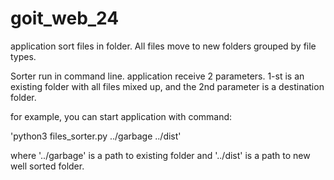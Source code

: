 # goit_web_24

application sort files in folder. All files move to new folders grouped by file types.

Sorter run in command line. application receive 2 parameters. 
1-st is an existing folder with all files mixed up, and the 2nd parameter is a 
destination folder.

for example, you can start application with command:

'python3 files_sorter.py ../garbage ../dist'

where '../garbage' is a path to existing folder
and '../dist' is a path to new well sorted folder.
